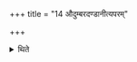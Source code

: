 +++
title = "14 औदुम्बरदण्डानीत्यपरम्"

+++

<details><summary>थिते</summary>

औदुम्बरदण्डानीत्यपरम् १४
</details>
